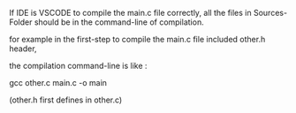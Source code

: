 If IDE is VSCODE to compile the main.c file correctly, all the files in Sources-Folder should be in the command-line of compilation.

for example in the first-step to compile the main.c file included other.h header,

the compilation command-line is like :

gcc other.c main.c -o main

(other.h first defines in other.c)